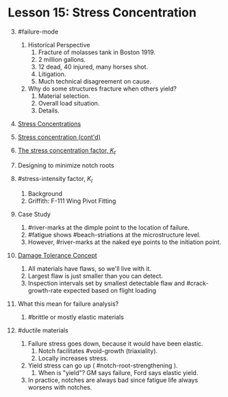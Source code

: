 # Lesson 15: Stress Concentration

3. #failure-mode
   1. Historical Perspective
      1. Fracture of molasses tank in Boston 1919.
      2. 2 million gallons.
      3. 12 dead, 40 injured, many horses shot.
      4. Litigation.
      5. Much technical disagreement on cause.
   2. Why do some structures fracture when others yield?
      1. Material selection.
      2. Overall load situation.
      3. Details.
4. [Stress Concentrations](stress-concentration.md)
5. [Stress concentration (cont'd)](stress-concentration.md)
6. [The stress concentration factor, $K_{t}$](stress-concentration.md)


12. Designing to minimize notch roots
13. #stress-intensity factor, $K_{I}$
    1.  Background
    2.  Griffith: F-111 Wing Pivot Fitting
14. Case Study
    1.  #river-marks at the dimple point to the location of failure.
    2.  #fatigue shows #beach-striations at the microstructure level.
    3.  However, #river-marks at the naked eye points to the initiation point.
15. [Damage Tolerance Concept](damage-tolerance.md)
    1.  All materials have flaws, so we'll live with it.
    2.  Largest flaw is just smaller than you can detect.
    3.  Inspection intervals set by smallest detectable flaw and #crack-growth-rate expected based on flight loading
16. What this mean for failure analysis?
    1.  #brittle or mostly elastic materials
17. #ductile materials
    1.  Failure stress goes down, because it would have been elastic.
        1.  Notch facilitates #void-growth (triaxiality).
        2.  Locally increases stress.
    2.  Yield stress can go up ( #notch-root-strengthening ).
        1.  When is "yield"? GM says failure, Ford says elastic yield.
    3.  In practice, notches are always bad since fatigue life always worsens with notches.